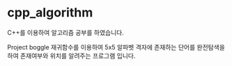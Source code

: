 # cpp_algorithm

C++를 이용하여 알고리즘 공부를 하였습니다.

Project boggle
재귀함수를 이용하여 5x5 알파벳 격자에 존재하는 단어를 완전탐색을 하여 존재여부와 위치를 알려주는 프로그램 입니다.
